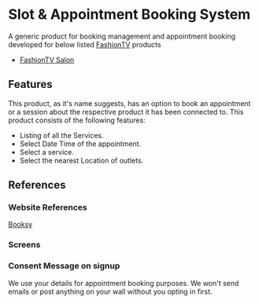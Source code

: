 # Slot & Appointment Booking System

A generic product for booking management and appointment booking developed for below listed [FashionTV](url) products
- [FashionTV Salon](https://ftvsalon.in/)

## Features

This product, as it's name suggests, has an option to book an appointment or a session about the respective product it has been connected to. 
This  product consists of the following features:
- Listing of all the Services.
- Select Date Time of the appointment.
- Select a service.
- Select the nearest Location of outlets.

## References
### Website References
[Booksy](https://booksy.com/en-us/)
### Screens

### Consent Message on signup
We use your details for appointment booking purposes. We won't send emails or post anything on your wall without you opting in first.
